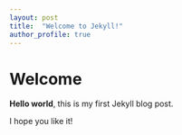 ```yaml
---
layout: post
title:  "Welcome to Jekyll!"
author_profile: true
---
```


# Welcome

**Hello world**, this is my first Jekyll blog post.

I hope you like it!